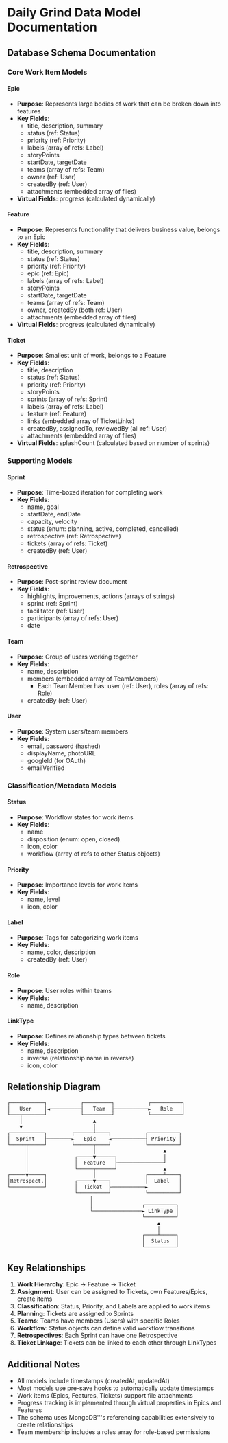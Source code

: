 # Daily Grind Data Model Documentation

## Database Schema Documentation

### Core Work Item Models

#### Epic

- **Purpose**: Represents large bodies of work that can be broken down into features
- **Key Fields**:
  - title, description, summary
  - status (ref: Status)
  - priority (ref: Priority)
  - labels (array of refs: Label)
  - storyPoints
  - startDate, targetDate
  - teams (array of refs: Team)
  - owner (ref: User)
  - createdBy (ref: User)
  - attachments (embedded array of files)
- **Virtual Fields**: progress (calculated dynamically)

#### Feature

- **Purpose**: Represents functionality that delivers business value, belongs to an Epic
- **Key Fields**:
  - title, description, summary
  - status (ref: Status)
  - priority (ref: Priority)
  - epic (ref: Epic)
  - labels (array of refs: Label)
  - storyPoints
  - startDate, targetDate
  - teams (array of refs: Team)
  - owner, createdBy (both ref: User)
  - attachments (embedded array of files)
- **Virtual Fields**: progress (calculated dynamically)

#### Ticket

- **Purpose**: Smallest unit of work, belongs to a Feature
- **Key Fields**:
  - title, description
  - status (ref: Status)
  - priority (ref: Priority)
  - storyPoints
  - sprints (array of refs: Sprint)
  - labels (array of refs: Label)
  - feature (ref: Feature)
  - links (embedded array of TicketLinks)
  - createdBy, assignedTo, reviewedBy (all ref: User)
  - attachments (embedded array of files)
- **Virtual Fields**: splashCount (calculated based on number of sprints)

### Supporting Models

#### Sprint

- **Purpose**: Time-boxed iteration for completing work
- **Key Fields**:
  - name, goal
  - startDate, endDate
  - capacity, velocity
  - status (enum: planning, active, completed, cancelled)
  - retrospective (ref: Retrospective)
  - tickets (array of refs: Ticket)
  - createdBy (ref: User)

#### Retrospective

- **Purpose**: Post-sprint review document
- **Key Fields**:
  - highlights, improvements, actions (arrays of strings)
  - sprint (ref: Sprint)
  - facilitator (ref: User)
  - participants (array of refs: User)
  - date

#### Team

- **Purpose**: Group of users working together
- **Key Fields**:
  - name, description
  - members (embedded array of TeamMembers)
    - Each TeamMember has: user (ref: User), roles (array of refs: Role)
  - createdBy (ref: User)

#### User

- **Purpose**: System users/team members
- **Key Fields**:
  - email, password (hashed)
  - displayName, photoURL
  - googleId (for OAuth)
  - emailVerified

### Classification/Metadata Models

#### Status

- **Purpose**: Workflow states for work items
- **Key Fields**:
  - name
  - disposition (enum: open, closed)
  - icon, color
  - workflow (array of refs to other Status objects)

#### Priority

- **Purpose**: Importance levels for work items
- **Key Fields**:
  - name, level
  - icon, color

#### Label

- **Purpose**: Tags for categorizing work items
- **Key Fields**:
  - name, color, description
  - createdBy (ref: User)

#### Role

- **Purpose**: User roles within teams
- **Key Fields**:
  - name, description

#### LinkType

- **Purpose**: Defines relationship types between tickets
- **Key Fields**:
  - name, description
  - inverse (relationship name in reverse)
  - icon, color

## Relationship Diagram

```text
┌───────────┐           ┌─────────┐           ┌──────────┐
│   User    │◄──────────┤   Team  ├───────────►   Role   │
└───┬───────┘           └─────────┘           └──────────┘
    │                       ▲
    ▼                       │
┌───────────┐        ┌──────┴────┐           ┌──────────┐
│  Sprint   ├────────►   Epic    ◄───────────┤ Priority │
└─────┬─────┘        └──────┬────┘           └──────────┘
      │                     │                      ▲
      │               ┌─────▼──────┐               │
      │               │  Feature   ├───────────────┘
      │               └─────┬──────┘               ▲
┌─────▼─────┐               │                ┌─────┴────┐
│Retrospect.│         ┌─────▼────┐           │  Label   │
└───────────┘         │  Ticket  ├───────────►          │
                      └──────────┘           └──────────┘
                           │
                           │                ┌──────────┐
                           └────────────────► LinkType │
                                            └──────────┘
                                                 ▲
                                                 │
                                            ┌────┴─────┐
                                            │  Status  │
                                            └──────────┘
```

## Key Relationships

1. **Work Hierarchy**: Epic → Feature → Ticket
2. **Assignment**: User can be assigned to Tickets, own Features/Epics, create items
3. **Classification**: Status, Priority, and Labels are applied to work items
4. **Planning**: Tickets are assigned to Sprints
5. **Teams**: Teams have members (Users) with specific Roles
6. **Workflow**: Status objects can define valid workflow transitions
7. **Retrospectives**: Each Sprint can have one Retrospective
8. **Ticket Linkage**: Tickets can be linked to each other through LinkTypes

## Additional Notes

- All models include timestamps (createdAt, updatedAt)
- Most models use pre-save hooks to automatically update timestamps
- Work items (Epics, Features, Tickets) support file attachments
- Progress tracking is implemented through virtual properties in Epics and Features
- The schema uses MongoDB'\''s referencing capabilities extensively to create relationships
- Team membership includes a roles array for role-based permissions
